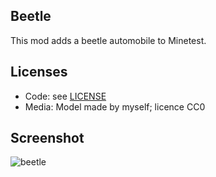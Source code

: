## Beetle

This mod adds a beetle automobile to Minetest.

## Licenses
- Code: see [LICENSE](/LICENSE)
- Media: Model made by myself; licence CC0

## Screenshot
![beetle](/automobiles_beetle/screenshot.jpg)

